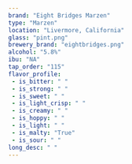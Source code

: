 ```yaml
---
brand: "Eight Bridges Marzen"
type: "Marzen"
location: "Livermore, California"
glass: "pint.png"
brewery_brand: "eightbridges.png"
alcohol: "5.8%"
ibu: "NA"
tap_order: "115"
flavor_profile:
 - is_bitter: " "
 - is_strong: " "
 - is_sweet: " "
 - is_light_crisp: " "
 - is_creamy: " "
 - is_hoppy: " "
 - is_light: " "
 - is_malty: "True"
 - is_sour: " "
long_desc: " "
---
```

